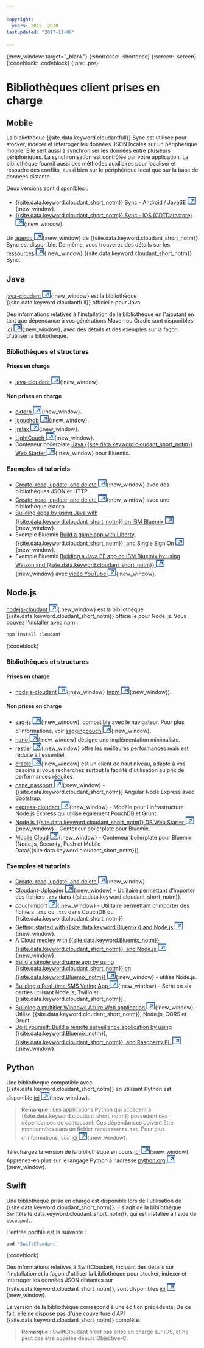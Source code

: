 ```yaml
---

copyright:
  years: 2015, 2018
lastupdated: "2017-11-06"

---
```


{:new_window: target="_blank"}
{:shortdesc: .shortdesc}
{:screen: .screen}
{:codeblock: .codeblock}
{:pre: .pre}

<!-- Acrolinx: 2017-03-06 -->

# Bibliothèques client prises en charge

## Mobile

La bibliothèque {{site.data.keyword.cloudantfull}} Sync est utilisée pour stocker, indexer et interroger les données JSON locales sur un périphérique mobile.
Elle sert aussi à synchroniser les données entre plusieurs périphériques.
La synchronisation est contrôlée par votre application.
La bibliothèque fournit aussi des méthodes auxiliaires pour localiser et résoudre des conflits, aussi bien sur le périphérique local que sur la base de données distante.

Deux versions sont disponibles :

-   [{{site.data.keyword.cloudant_short_notm}} Sync - Android / JavaSE ![Icône de lien externe](../images/launch-glyph.svg "Icône de lien externe")](https://github.com/cloudant/sync-android){:new_window}.
-   [{{site.data.keyword.cloudant_short_notm}} Sync - iOS (CDTDatastore) ![Icône de lien externe](../images/launch-glyph.svg "Icône de lien externe")](https://github.com/cloudant/CDTDatastore){:new_window}.

Un [aperçu ![Icône de lien externe](../images/launch-glyph.svg "Icône de lien externe")](https://cloudant.com/product/cloudant-features/sync/){:new_window} de {{site.data.keyword.cloudant_short_notm}} Sync est disponible. De même, vous trouverez des détails sur les [ressources ![Icône de lien externe](../images/launch-glyph.svg "Icône de lien externe")](https://cloudant.com/cloudant-sync-resources/){:new_window} {{site.data.keyword.cloudant_short_notm}} Sync.

## Java

[java-cloudant ![Icône de lien externe](../images/launch-glyph.svg "Icône de lien externe")](https://github.com/cloudant/java-cloudant){:new_window} est la bibliothèque {{site.data.keyword.cloudantfull}} officielle pour Java.

Des informations relatives à l'installation de la bibliothèque en l'ajoutant en tant que dépendance à vos générations Maven ou Gradle sont disponibles [ici ![Icône de lien externe](../images/launch-glyph.svg "Icône de lien externe")](https://github.com/cloudant/java-cloudant#installation-and-usage){:new_window}, avec des détails et des exemples sur la façon d'utiliser la bibliothèque.

### Bibliothèques et structures

#### Prises en charge

-   [java-cloudant ![Icône de lien externe](../images/launch-glyph.svg "Icône de lien externe")](https://github.com/cloudant/java-cloudant){:new_window}.

#### Non prises en charge

-   [ektorp ![Icône de lien externe](../images/launch-glyph.svg "Icône de lien externe")](http://ektorp.org/){:new_window}.
-   [jcouchdb ![Icône de lien externe](../images/launch-glyph.svg "Icône de lien externe")](http://code.google.com/p/jcouchdb/){:new_window}.
-   [jrelax ![Icône de lien externe](../images/launch-glyph.svg "Icône de lien externe")](https://github.com/isterin/jrelax){:new_window}.
-   [LightCouch ![Icône de lien externe](../images/launch-glyph.svg "Icône de lien externe")](http://www.lightcouch.org/){:new_window}.
-   Conteneur boilerplate [Java {{site.data.keyword.cloudant_short_notm}} Web Starter ![Icône de lien externe](../images/launch-glyph.svg "Icône de lien externe")](https://ace.ng.bluemix.net/#/store/cloudOEPaneId=store&appTemplateGuid=CloudantJavaBPTemplate&fromCatalog=true){:new_window} pour Bluemix.

### Exemples et tutoriels

-   [Create, read, update, and delete ![Icône de lien externe](../images/launch-glyph.svg "Icône de lien externe")](https://github.com/cloudant/haengematte/tree/master/java){:new_window} avec des bibliothèques JSON et HTTP.
-   [Create, read, update, and delete ![Icône de lien externe](../images/launch-glyph.svg "Icône de lien externe")](https://github.com/cloudant/haengematte/tree/master/java/CrudWithEktorp){:new_window} avec une bibliothèque ektorp.
-   [Building apps by using Java with {{site.data.keyword.cloudant_short_notm}} on IBM Bluemix ![Icône de lien externe](../images/launch-glyph.svg "Icône de lien externe")](https://cloudant.com/blog/building-apps-using-java-with-cloudant-on-ibm-bluemix/){:new_window}.
-   Exemple Bluemix [Build a game app with Liberty, {{site.data.keyword.cloudant_short_notm}}, and Single Sign On ![Icône de lien externe](../images/launch-glyph.svg "Icône de lien externe")](http://www.ibm.com/developerworks/cloud/library/cl-multiservicegame-app/index.html?ca=drs-){:new_window}.
-   Exemple Bluemix [Building a Java EE app on IBM Bluemix by using Watson and {{site.data.keyword.cloudant_short_notm}} ![Icône de lien externe](../images/launch-glyph.svg "Icône de lien externe")](https://developer.ibm.com/bluemix/2014/10/17/building-java-ee-app-ibm-bluemix-using-watson-cloudant/){:new_window} avec [vidéo YouTube ![Icône de lien externe](../images/launch-glyph.svg "Icône de lien externe")](https://www.youtube.com/watch?feature=youtu.be&v=9AFMY6m0LIU&app=desktop){:new_window}.


## Node.js

[nodejs-cloudant ![Icône de lien externe](../images/launch-glyph.svg "Icône de lien externe")](https://github.com/cloudant/nodejs-cloudant){:new_window}
est la bibliothèque {{site.data.keyword.cloudant_short_notm}} officielle pour Node.js.
Vous pouvez l'installer avec npm :

```sh
npm install cloudant
```
{:codeblock}

### Bibliothèques et structures

#### Prises en charge

-   [nodejs-cloudant ![Icône de lien externe](../images/launch-glyph.svg "Icône de lien externe")](https://github.com/cloudant/nodejs-cloudant){:new_window} ([npm ![Icône de lien externe](../images/launch-glyph.svg "Icône de lien externe")](https://www.npmjs.org/package/cloudant){:new_window}).

#### Non prises en charge

-   [sag-js ![Icône de lien externe](../images/launch-glyph.svg "Icône de lien externe")](https://github.com/sbisbee/sag-js){:new_window}, compatible avec le navigateur.
    Pour plus d'informations, voir [saggingcouch ![Icône de lien externe](../images/launch-glyph.svg "Icône de lien externe")](https://github.com/sbisbee/saggingcouch.com){:new_window}.
-   [nano ![Icône de lien externe](../images/launch-glyph.svg "Icône de lien externe")](https://github.com/dscape/nano){:new_window} désigne une implémentation minimaliste.
-   [restler ![Icône de lien externe](../images/launch-glyph.svg "Icône de lien externe")](https://github.com/danwrong/restler){:new_window} offre les meilleures performances mais est réduite à l'essentiel.
-   [cradle ![Icône de lien externe](../images/launch-glyph.svg "Icône de lien externe")](https://github.com/flatiron/cradle){:new_window} est un client de haut niveau, adapté à vos besoins si vous recherchez surtout la facilité d'utilisation au prix de performances réduites.
-   [cane_passport ![Icône de lien externe](../images/launch-glyph.svg "Icône de lien externe")](https://github.com/ddemichele/cane_passport){:new_window} - {{site.data.keyword.cloudant_short_notm}} Angular Node Express avec Bootstrap.
-   [express-cloudant ![Icône de lien externe](../images/launch-glyph.svg "Icône de lien externe")](https://github.com/cloudant-labs/express-cloudant){:new_window} - Modèle pour l'infrastructure Node.js Express qui utilise également PouchDB et Grunt.
-   [Node.js {{site.data.keyword.cloudant_short_notm}} DB Web Starter ![Icône de lien externe](../images/launch-glyph.svg "Icône de lien externe")](https://ace.ng.bluemix.net/#/store/cloudOEPaneId=store&appTemplateGuid=nodejscloudantbp&fromCatalog=true){:new_window} - Conteneur boilerplate pour Bluemix.
-   [Mobile Cloud ![Icône de lien externe](../images/launch-glyph.svg "Icône de lien externe")](https://ace.ng.bluemix.net/#/store/cloudOEPaneId=store&appTemplateGuid=mobileBackendStarter&fromCatalog=true){:new_window} - Conteneur boilerplate pour Bluemix (Node.js, Security, Push et Mobile Data/{{site.data.keyword.cloudant_short_notm}}).

### Exemples et tutoriels

-   [Create, read, update, and delete ![Icône de lien externe](../images/launch-glyph.svg "Icône de lien externe")](https://github.com/cloudant/haengematte/tree/master/nodejs){:new_window}.
-   [Cloudant-Uploader ![Icône de lien externe](../images/launch-glyph.svg "Icône de lien externe")](https://github.com/garbados/Cloudant-Uploader){:new_window} - Utilitaire permettant d'importer des fichiers `.csv` dans {{site.data.keyword.cloudant_short_notm}}.
-   [couchimport ![Icône de lien externe](../images/launch-glyph.svg "Icône de lien externe")](https://github.com/glynnbird/couchimport){:new_window} - Utilitaire permettant d'importer des fichiers `.csv` ou `.tsv` dans CouchDB ou {{site.data.keyword.cloudant_short_notm}}.
-   [Getting started with {{site.data.keyword.Bluemix}} and Node.js ![Icône de lien externe](../images/launch-glyph.svg "Icône de lien externe")](http://thoughtsoncloud.com/2014/07/getting-started-ibm-bluemix-node-js/){:new_window}.
-   [A Cloud medley with {{site.data.keyword.Bluemix_notm}}, {{site.data.keyword.cloudant_short_notm}}, and Node.js ![Icône de lien externe](../images/launch-glyph.svg "Icône de lien externe")](https://gigadom.wordpress.com/2014/08/15/a-cloud-medley-with-ibm-bluemix-cloudant-db-and-node-js/){:new_window}.
-   [Build a simple word game app by using {{site.data.keyword.cloudant_short_notm}} on {{site.data.keyword.Bluemix_notm}} ![Icône de lien externe](../images/launch-glyph.svg "Icône de lien externe")](http://www.ibm.com/developerworks/cloud/library/cl-guesstheword-app/index.html?ca=drs-){:new_window} - utilise Node.js.
-   [Building a Real-time SMS Voting App ![Icône de lien externe](../images/launch-glyph.svg "Icône de lien externe")](https://www.twilio.com/blog/2012/09/building-a-real-time-sms-voting-app-part-1-node-js-couchdb.html){:new_window} - Série en six parties utilisant Node.js, Twilio et {{site.data.keyword.cloudant_short_notm}}. 
-   [Building a multitier Windows Azure Web application ![Icône de lien externe](../images/launch-glyph.svg "Icône de lien externe")](http://msopentech.com/blog/2013/12/19/tutorial-building-multi-tier-windows-azure-web-application-use-cloudants-couchdb-service-node-js-cors-grunt-2/){:new_window} - Utilise {{site.data.keyword.cloudant_short_notm}}, Node.js, CORS et Grunt.
-   [Do it yourself: Build a remote surveillance application by using {{site.data.keyword.Bluemix_notm}}, {{site.data.keyword.cloudant_short_notm}}, and Raspberry Pi. ![Icône de lien externe](../images/launch-glyph.svg "Icône de lien externe")](http://www.ibm.com/developerworks/library/ba-remoteservpi-app/index.html){:new_window}.

## Python

Une bibliothèque compatible avec {{site.data.keyword.cloudant_short_notm}} en utilisant Python est disponible [ici ![Icône de lien externe](../images/launch-glyph.svg "Icône de lien externe")](https://github.com/cloudant/python-cloudant){:new_window}.

>   **Remarque** : Les applications Python qui accèdent à {{site.data.keyword.cloudant_short_notm}} possèdent des dépendances de composant. Ces dépendances doivent être mentionnées dans un fichier `requirements.txt`. Pour plus d'informations, voir [ici ![Icône de lien externe](../images/launch-glyph.svg "Icône de lien externe")](https://pip.readthedocs.io/en/1.1/requirements.html){:new_window}. 

Téléchargez la version de la bibliothèque en cours [ici ![Icône de lien externe](../images/launch-glyph.svg "Icône de lien externe")](https://pypi.python.org/pypi/cloudant/){:new_window}.
Apprenez-en plus sur le langage Python à l'adresse [python.org ![Icône de lien externe](../images/launch-glyph.svg "Icône de lien externe")](https://www.python.org/about/){:new_window}. 

## Swift

Une bibliothèque prise en charge est disponible lors de l'utilisation de {{site.data.keyword.cloudant_short_notm}}.
Il s'agit de la bibliothèque Swift{{site.data.keyword.cloudant_short_notm}}, qui est installée à l'aide de `cocoapods`.

L'entrée podfile est la suivante :

```sh
pod 'SwiftCloudant'
```
{:codeblock}

Des informations relatives à SwiftCloudant, incluant des détails sur l'installation et la façon d'utiliser la bibliothèque pour stocker, indexer et interroger les données JSON distantes sur {{site.data.keyword.cloudant_short_notm}}, sont disponibles [ici ![Icône de lien externe](../images/launch-glyph.svg "Icône de lien externe")](https://github.com/cloudant/swift-cloudant){:new_window}.

La version de la bibliothèque correspond à une édition précédente.
De ce fait, elle ne dispose pas d'une couverture d'API {{site.data.keyword.cloudant_short_notm}} complète. 

>   **Remarque** : SwiftCloudant n'est pas prise en charge sur iOS, et ne peut pas être appelée depuis Objective-C.

